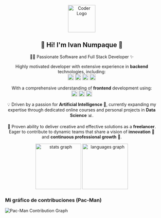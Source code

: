 <div align="center">
  <img src="https://www.stickerni.tn/wp-content/uploads/2021/03/coder-logo.png" height="90px" width="auto" alt="Coder Logo"/>
  <h2>
    👋 Hi! I'm Ivan Numpaque 🚀
  </h2>
  <p align="center">
    👨‍💻 Passionate Software and Full Stack Developer ✨
  </p>
  <p align="center">
    Highly motivated developer with extensive experience in <b>backend</b> technologies, including:<br>
    <code><img height="20" src="https://img.shields.io/badge/Java-007396?style=for-the-badge&logo=java&logoColor=white" alt="Java"/></code>
    <code><img height="20" src="https://img.shields.io/badge/Python-3776AB?style=for-the-badge&logo=python&logoColor=white" alt="Python"/></code>
    <code><img height="20" src="https://img.shields.io/badge/SQL-FFFFFF?style=for-the-badge&logo=sql&logoColor=blue" alt="SQL"/></code>
    <code><img height="20" src="https://img.shields.io/badge/Node.js-339933?style=for-the-badge&logo=nodedotjs&logoColor=white" alt="Node.js"/></code>
  </p>
  <p align="center">
    With a comprehensive understanding of <b>frontend</b> development using:<br>
    <code><img height="20" src="https://img.shields.io/badge/JavaScript-F7DF1E?style=for-the-badge&logo=javascript&logoColor=black" alt="JavaScript"/></code>
    <code><img height="20" src="https://img.shields.io/badge/React-61DAFB?style=for-the-badge&logo=react&logoColor=black" alt="React"/></code>
    <code><img height="20" src="https://img.shields.io/badge/Astro-BC5090?style=for-the-badge&logo=astro&logoColor=white" alt="Astro"/></code>
  </p>
  <p>
    💡 Driven by a passion for <b>Artificial Intelligence</b> 🤖, currently expanding my expertise through dedicated online courses and personal projects in <b>Data Science</b> 📊.
  </p>
  <p>
    💼 Proven ability to deliver creative and effective solutions as a <b>freelancer</b>. Eager to contribute to dynamic teams that share a vision of <b>innovation</b> 🚀 and <b>continuous professional growth</b> 🌱.
  </p>
</div>

<div align="center">
  <img src="https://github-readme-stats.vercel.app/api?username=dev-ivannumpaque&hide_title=false&hide_rank=false&show_icons=true&include_all_commits=true&count_private=true&disable_animations=false&theme=dracula&locale=en&hide_border=false&order=1" height="150" alt="stats graph"  />
  <img src="https://github-readme-stats.vercel.app/api/top-langs?username=dev-ivannumpaque&locale=en&hide_title=false&layout=compact&card_width=320&langs_count=5&theme=dracula&hide_border=false&order=2" height="150" alt="languages graph"  />
</div>

### Mi gráfico de contribuciones (Pac-Man)

![Pac-Man Contribution Graph](https://github.com/dev-ivannumpaque/dev-ivannumpaque/blob/output/pacman-contribution-graph.svg)
